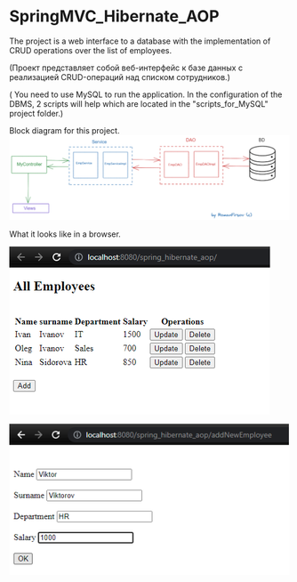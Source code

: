 # SpringMVC_Hibernate_AOP
The project is a web interface to a database with the implementation of СRUD operations over the list of employees.

(Проект представляет собой веб-интерфейс к базе данных с реализацией CRUD-операций над списком сотрудников.)

( You need to use MySQL to run the application.
In the configuration of the DBMS, 2 scripts will help which are located in the "scripts_for_MySQL" project folder.)

Block diagram for this project.
![alt text](https://github.com/firsovroman/SpringMVC_Hibernate_AOP/raw/main/pictures/1.png)



What it looks like in a browser.



![alt text](https://github.com/firsovroman/SpringMVC_Hibernate_AOP/raw/main/pictures/2.png)





![alt text](https://github.com/firsovroman/SpringMVC_Hibernate_AOP/raw/main/pictures/3.png)

